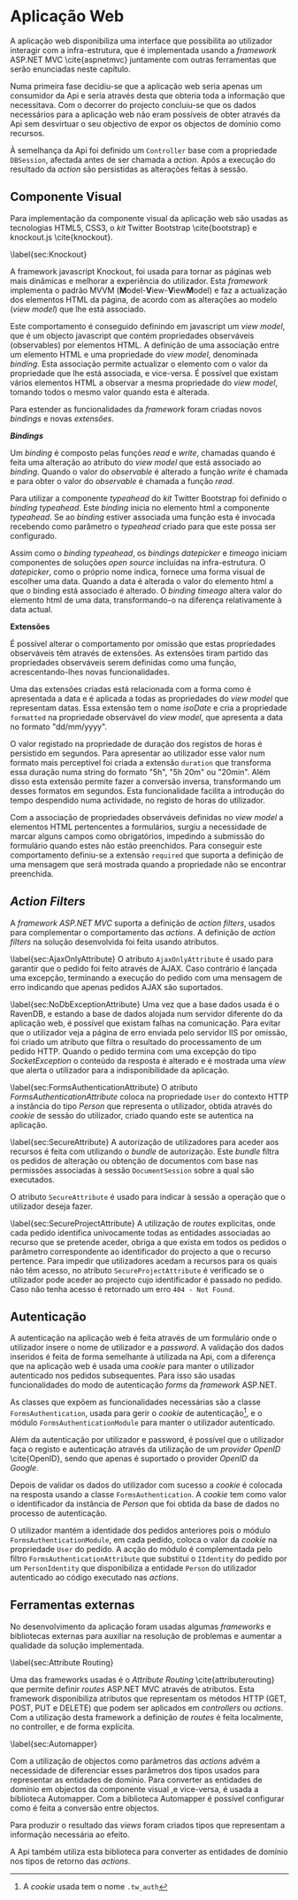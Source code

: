 Aplicação Web
=

A aplicação web disponibiliza uma interface que possibilita ao utilizador interagir com a infra-estrutura, que é implementada usando a *framework* ASP.NET MVC \cite{aspnetmvc} juntamente com outras ferramentas que serão enunciadas neste capítulo.

Numa primeira fase decidiu-se que a aplicação web seria apenas um consumidor da Api e seria através desta que obteria toda a informação que necessitava. Com o decorrer do projecto concluiu-se que os dados necessários para a aplicação web não eram possíveis de obter através da Api sem desvirtuar o seu objectivo de expor os objectos de domínio como recursos.

À semelhança da Api foi definido um `Controller` base com a propriedade `DBSession`, afectada antes de ser chamada a *action*. Após a execução do resultado da *action* são persistidas as alterações feitas à sessão.


Componente Visual
-

Para implementação da componente visual da aplicação web são usadas as tecnologias HTML5, CSS3, o *kit* Twitter Bootstrap \cite{bootstrap} e knockout.js \cite{knockout}.

\label{sec:Knockout}

A framework javascript Knockout, foi usada para tornar as páginas web mais dinâmicas e melhorar a experiência do utilizador. Esta *framework* implementa o padrão MVVM (**M**odel-**V**iew-**V**iew**M**odel) e faz a actualização dos elementos HTML da página, de acordo com as alterações ao modelo (*view model*) que lhe está associado.

Este comportamento é conseguido definindo em javascript um *view model*, que é um objecto javascript que contém propriedades observáveis (observables) por elementos HTML.
A definição de uma associação entre um elemento HTML e uma propriedade do *view model*, denominada *binding*. Esta associação permite actualizar o elemento com o valor da propriedade que lhe está associada, e vice-versa. 
É possível que existam vários elementos HTML a observar a mesma propriedade do *view model*, tomando todos o mesmo valor quando esta é alterada. 

Para estender as funcionalidades da *framework* foram criadas novos *bindings* e novas *extensões*.

***Bindings***

Um *binding* é composto pelas funções *read* e *write*, chamadas quando é feita uma alteração ao atributo do *view model* que está associado ao *binding*. Quando o valor do *observable* é alterado a função *write* é chamada e para obter o valor do *observable* é chamada a função *read*. 

Para utilizar a componente *typeahead* do *kit* Twitter Bootstrap foi definido o *binding* *typeahead*. Este *binding* inicia no elemento html a componente *typeahead*. Se ao *binding* estiver associada uma função esta é invocada recebendo como parâmetro o *typeahead* criado para que este possa ser configurado.

Assim como o *binding typeahead*, os *bindings datepicker* e *timeago* iniciam componentes de soluções *open source* incluídas na infra-estrutura. 
O *datepicker*, como o próprio nome indica, fornece uma forma visual de escolher uma data. Quando a data é alterada o valor do elemento html a que o binding está associado é alterado. 
O *binding timeago* altera valor do elemento html de uma data, transformando-o na diferença relativamente à data actual.
 
**Extensões**

É possível alterar o comportamento por omissão que estas propriedades observáveis têm através de extensões. As extensões tiram partido das propriedades observáveis serem definidas como uma função, acrescentando-lhes novas funcionalidades.

Uma das extensões criadas está relacionada com a forma como é apresentada a data e é aplicada a todas as propriedades do *view model* que representam datas. Essa extensão tem o nome *isoDate* e cria a propriedade `formatted` na propriedade observável do *view model*, que apresenta a data no formato "dd/mm/yyyy".

O valor registado na propriedade de duração dos registos de horas é persistido em segundos. Para apresentar ao utilizador esse valor num formato mais perceptível foi criada a extensão `duration` que transforma essa duração numa string do formato "5h", "5h 20m" ou "20min". Além disso esta extensão permite fazer a conversão inversa, transformando um desses formatos em segundos. Esta funcionalidade facilita a introdução do tempo despendido numa actividade, no registo de horas do utilizador.

Com a associação de propriedades observáveis definidas no *view model* a elementos HTML pertencentes a formulários, surgiu a necessidade de marcar alguns campos como obrigatórios, impedindo a submissão do formulário quando estes não estão preenchidos. Para conseguir este comportamento definiu-se a extensão `required` que suporta a definição de uma mensagem que será mostrada quando a propriedade não se encontrar preenchida.

*Action Filters*
-

A *framework ASP.NET MVC* suporta a definição de *action filters*, usados para complementar o comportamento das *actions*. A definição de *action filters* na solução desenvolvida foi feita usando atributos.

\label{sec:AjaxOnlyAttribute}
O atributo `AjaxOnlyAttribute` é usado para garantir que o pedido foi feito através de AJAX. Caso contrário é lançada uma excepção, terminando a execução do pedido com uma mensagem de erro indicando que apenas pedidos AJAX são suportados.

\label{sec:NoDbExceptionAttribute}
Uma vez que a base dados usada é o RavenDB, e estando a base de dados alojada num servidor diferente do da aplicação web, é possível que existam falhas na comunicação. Para evitar que o utilizador veja a página de erro enviada pelo servidor IIS por omissão, foi criado um atributo que filtra o resultado do processamento de um pedido HTTP. Quando o pedido termina com uma excepção do tipo *SocketException* o conteúdo da resposta é alterado e é mostrada uma *view* que alerta o utilizador para a indisponibilidade da aplicação. 

\label{sec:FormsAuthenticationAttribute}
O atributo *FormsAuthenticationAttribute* coloca na propriedade `User` do contexto HTTP a instância do tipo *Person* que representa o utilizador, obtida através do *cookie* de sessão do utilizador, criado quando este se autentica na aplicação.

\label{sec:SecureAttribute}
A autorização de utilizadores para aceder aos recursos é feita com utilizando o *bundle* de autorização. Este *bundle* filtra os pedidos de alteração ou obtenção de documentos com base nas permissões associadas à sessão `DocumentSession` sobre a qual são executados. 

O atributo `SecureAttribute` é usado para indicar à sessão a operação que o utilizador deseja fazer.

\label{sec:SecureProjectAttribute}
A utilização de *routes* explicitas, onde cada pedido identifica univocamente todas as entidades associadas ao recurso que se pretende aceder, obriga a que exista em todos os pedidos o parâmetro correspondente ao identificador do projecto a que o recurso pertence. Para impedir que utilizadores acedam a recursos para os quais não têm acesso, no atributo `SecureProjectAttribute` é verificado se o utilizador pode aceder ao projecto cujo identificador é passado no pedido. Caso não tenha acesso é retornado um erro `404 - Not Found`.

Autenticação
-

A autenticação na aplicação web é feita através de um formulário onde o utilizador insere o nome de utilizador e a *password*. A validação dos dados inseridos é feita de forma semelhante à utilizada na Api, com a diferença que na aplicação web é usada uma *cookie* para manter o utilizador autenticado nos pedidos subsequentes. Para isso são usadas funcionalidades do modo de autenticação *forms* da *framework* ASP.NET. 

As classes que expõem as funcionalidades necessárias são a classe `FormsAuthentication`, usada para gerir o *cookie* de autenticação[^cookie], e o módulo `FormsAuthenticationModule` para manter o utilizador autenticado. 

[^cookie]: A *cookie* usada tem o nome `.tw_auth`

Além da autenticação por utilizador e password, é possível que o utilizador faça o registo e autenticação através da utilização de um *provider OpenID* \cite{OpenID}, sendo que apenas é suportado o provider *OpenID* da *Google*.

Depois de validar os dados do utilizador com sucesso a *cookie* é colocada na resposta usando a classe `FormsAuthentication`.
A *cookie* tem como valor o identificador da instância de *Person* que foi obtida da base de dados no processo de autenticação. 

O utilizador mantém a identidade dos pedidos anteriores pois o módulo `FormsAuthenticationModule`, em cada pedido, coloca o valor da *cookie* na propriedade `User` do pedido. A acção do módulo é complementada pelo filtro `FormsAuthenticationAttribute` que substitui o `IIdentity` do pedido por um `PersonIdentity` que disponibiliza a entidade `Person` do utilizador autenticado ao código executado nas *actions*.


Ferramentas externas
- 

No desenvolvimento da aplicação foram usadas algumas *frameworks* e bibliotecas externas para auxiliar na resolução de problemas e aumentar a qualidade da solução implementada. 

\label{sec:Attribute Routing}

Uma das frameworks usadas é o *Attribute Routing* \cite{attributerouting} que permite definir *routes* ASP.NET MVC através de atributos. Esta framework disponibiliza atributos que representam os métodos HTTP (GET, POST, PUT e DELETE) que podem ser aplicados em *controllers* ou *actions*. Com a utilização desta framework a definição de *routes* é feita localmente, no controller, e de forma explícita.

\label{sec:Automapper}

Com a utilização de objectos como parâmetros das *actions* advém a necessidade de diferenciar esses parâmetros dos tipos usados para representar as entidades de domínio. Para converter as entidades de domínio em objectos da componente visual ,e vice-versa, é usada a biblioteca Automapper. Com a biblioteca Automapper é possível configurar como é feita a conversão entre objectos.

Para produzir o resultado das *views* foram criados tipos que representam a informação necessária ao efeito. 

A Api também utiliza esta biblioteca para converter as entidades de domínio nos tipos de retorno das *actions*.
